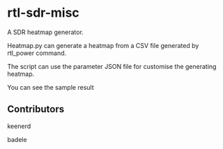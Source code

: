 rtl-sdr-misc
============

A SDR heatmap generator.

Heatmap.py can generate a heatmap from a CSV file generated by rtl_power command.

The script can use the parameter JSON file for customise the generating heatmap.

You can see the sample result


Contributors
------------
keenerd

badele
